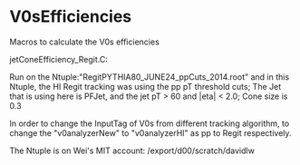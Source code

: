 V0sEfficiencies
===============

Macros to calculate the V0s efficiencies

jetConeEfficiency_Regit.C: 

   Run on the Ntuple:"RegitPYTHIA80_JUNE24_ppCuts_2014.root" and in this Ntuple, 
   the HI Regit tracking was using the pp pT threshold cuts; 
   The Jet that is using here is PFJet, and the jet pT > 60 and |eta| < 2.0; Cone size is 0.3 
   
In order to change the InputTag of V0s from different tracking algorithm, to change the "v0analyzerNew" to "v0analyzerHI" as pp to Regit respectively.
  

The Ntuple is on Wei's MIT account: /export/d00/scratch/davidlw

